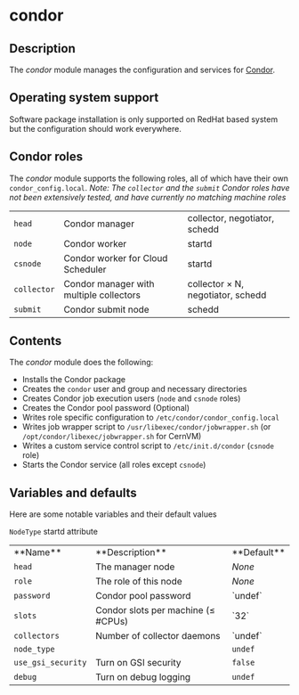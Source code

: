# condor
## Description

The *condor* module manages the configuration and services for [Condor](http://research.cs.wisc.edu/htcondor/).

## Operating system support

Software package installation is only supported on RedHat based system but the configuration should work everywhere.

## Condor roles

The *condor* module supports the following roles, all of which have their own `condor_config.local`. _Note: The `collector` and the `submit` Condor roles have not been extensively tested, and have currently no matching machine roles_

<table>
  <tr><td><code>head</code></td><td>Condor manager</td><td>collector, negotiator, schedd</td></tr>
  <tr><td><code>node</code></td><td>Condor worker</td><td>startd</td></tr>
  <tr><td><code>csnode</code></td><td>Condor worker for Cloud Scheduler</td><td>startd</td></tr>
  <tr><td><code>collector</code></td><td>Condor manager with multiple collectors</td><td>collector &#215; N, negotiator, schedd</td></tr>
  <tr><td><code>submit</code></td><td>Condor submit node</td><td>schedd</td></tr>
</table>

## Contents

The *condor* module does the following:

* Installs the Condor package
* Creates the `condor` user and group and necessary directories
* Creates Condor job execution users (`node` and `csnode` roles)
* Creates the Condor pool password (Optional)
* Writes role specific configuration to `/etc/condor/condor_config.local`
* Writes job wrapper script to `/usr/libexec/condor/jobwrapper.sh` (or `/opt/condor/libexec/jobwrapper.sh` for CernVM)
* Writes a custom service control script to `/etc/init.d/condor` (`csnode` role)
* Starts the Condor service (all roles except `csnode`)

## Variables and defaults

Here are some notable variables and their default values

<table>
  <tr><td>**Name**</td><td>**Description**</td><td>**Default**</td></tr>
  <tr><td><code>head</code></td><td>The manager node</td><td><em>None</em></td></tr>
  <tr><td><code>role</code></td><td>The role of this node</td><td><em>None</em></td></tr>
  <tr><td><code>password</code></td><td>Condor pool password</td><td>`undef`</td></tr>
  <tr><td><code>slots</code></td><td>Condor slots per machine (&le; #CPUs)</td><td>`32`</td></tr>
  <tr><td><code>collectors</code></td><td>Number of collector daemons</td><td>`undef`</td></tr>
  <tr><td><code>node_type</code></td><code>NodeType</code> startd attribute<td></td><td><code>undef</code></td></tr>
  <tr><td><code>use_gsi_security</code></td><td>Turn on GSI security</td><td><code>false</code></td></tr>
  <tr><td><code>debug</code></td><td>Turn on debug logging</td><td><code>undef</code></td></tr>
</table>
